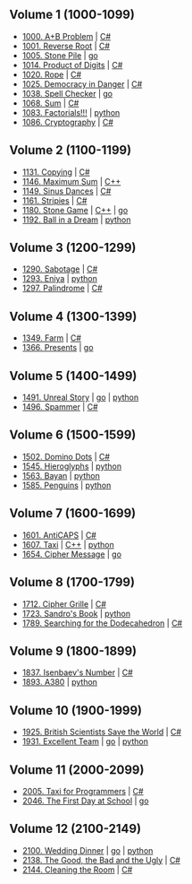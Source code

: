 ## Volume 1 (1000-1099)
- [1000. A+B Problem](https://acm.timus.ru/problem.aspx?num=1000)
| [C#](Volume%2001/1000/csharp/main.cs)
- [1001. Reverse Root](https://acm.timus.ru/problem.aspx?num=1001)
| [C#](Volume%2001/1001/csharp/main.cs)
- [1005. Stone Pile](https://acm.timus.ru/problem.aspx?num=1005)
| [go](Volume%2001/1005/go/main.go)
- [1014. Product of Digits](https://acm.timus.ru/problem.aspx?num=1014)
| [C#](Volume%2001/1014/csharp/main.cs)
- [1020. Rope](https://acm.timus.ru/problem.aspx?num=1020)
| [C#](Volume%2001/1020/csharp/main.cs)
- [1025. Democracy in Danger](https://acm.timus.ru/problem.aspx?num=1025)
| [C#](Volume%2001/1025/csharp/main.cs)
- [1038. Spell Checker](https://acm.timus.ru/problem.aspx?num=1038)
| [go](Volume%2001/1038/go/main.go)
- [1068. Sum](https://acm.timus.ru/problem.aspx?num=1068)
| [C#](Volume%2001/1068/csharp/main.cs)
- [1083. Factorials!!!](https://acm.timus.ru/problem.aspx?num=1083)
| [python](Volume%2001/1083/python/main.py)
- [1086. Cryptography](https://acm.timus.ru/problem.aspx?num=1086)
| [C#](Volume%2001/1086/csharp/main.cs)

## Volume 2 (1100-1199)
- [1131. Copying](https://acm.timus.ru/problem.aspx?num=1131)
| [C#](Volume%2002/1131/csharp/main.cs)
- [1146. Maximum Sum](https://acm.timus.ru/problem.aspx?num=1146)
| [C++](Volume%2002/1146/cpp/main.cpp)
- [1149. Sinus Dances](https://acm.timus.ru/problem.aspx?num=1149)
| [C#](Volume%2002/1149/csharp/main.cs)
- [1161. Stripies](https://acm.timus.ru/problem.aspx?num=1161)
| [C#](Volume%2002/1161/csharp/main.cs)
- [1180. Stone Game](https://acm.timus.ru/problem.aspx?num=1180)
| [C++](Volume%2002/1180/cpp/main.cpp) | [go](Volume%2002/1180/go/main.go)
- [1192. Ball in a Dream](https://acm.timus.ru/problem.aspx?num=1192)
| [python](Volume%2002/1192/python/main.py)

## Volume 3 (1200-1299)
- [1290. Sabotage](https://acm.timus.ru/problem.aspx?num=1290)
| [C#](Volume%2003/1290/csharp/main.cs)
- [1293. Eniya](https://acm.timus.ru/problem.aspx?num=1293)
| [python](Volume%2003/1293/python/main.py)
- [1297. Palindrome](https://acm.timus.ru/problem.aspx?num=1297)
| [C#](Volume%2003/1297/csharp/main.cs)

## Volume 4 (1300-1399)
- [1349. Farm](https://acm.timus.ru/problem.aspx?num=1349)
| [C#](Volume%2004/1349/csharp/main.cs)
- [1366. Presents](https://acm.timus.ru/problem.aspx?num=1366)
| [go](Volume%2004/1366/go/main.go)

## Volume 5 (1400-1499)
- [1491. Unreal Story](https://acm.timus.ru/problem.aspx?num=1491)
| [go](Volume%2005/1491/go/main.go) | [python](Volume%2005/1491/python/main.py)
- [1496. Spammer](https://acm.timus.ru/problem.aspx?num=1496)
| [C#](Volume%2005/1496/csharp/main.cs)

## Volume 6 (1500-1599)
- [1502. Domino Dots](https://acm.timus.ru/problem.aspx?num=1502)
| [C#](Volume%2006/1502/csharp/main.cs)
- [1545. Hieroglyphs](https://acm.timus.ru/problem.aspx?num=1545)
| [python](Volume%2006/1545/python/main.py)
- [1563. Bayan](https://acm.timus.ru/problem.aspx?num=1563)
| [python](Volume%2006/1563/python/main.py)
- [1585. Penguins](https://acm.timus.ru/problem.aspx?num=1585)
| [python](Volume%2006/1585/python/main.py)

## Volume 7 (1600-1699)
- [1601. AntiCAPS](https://acm.timus.ru/problem.aspx?num=1601)
| [C#](Volume%2007/1601/csharp/main.cs)
- [1607. Taxi](https://acm.timus.ru/problem.aspx?num=1607)
| [C++](Volume%2007/1607/cpp/main.cpp) | [python](Volume%2007/1607/python/main.py)
- [1654. Cipher Message](https://acm.timus.ru/problem.aspx?num=1654)
| [go](Volume%2007/1654/go/main.go)

## Volume 8 (1700-1799)
- [1712. Cipher Grille](https://acm.timus.ru/problem.aspx?num=1712)
| [C#](Volume%2008/1712/csharp/main.cs)
- [1723. Sandro's Book](https://acm.timus.ru/problem.aspx?num=1723)
| [python](Volume%2008/1723/python/main.py)
- [1789. Searching for the Dodecahedron](https://acm.timus.ru/problem.aspx?num=1789)
| [C#](Volume%2008/1789/csharp/main.cs)

## Volume 9 (1800-1899)
- [1837. Isenbaev's Number](https://acm.timus.ru/problem.aspx?num=1837)
| [C#](Volume%2009/1837/csharp/main.cs)
- [1893. A380](https://acm.timus.ru/problem.aspx?num=1893)
| [python](Volume%2009/1893/python/main.py)

## Volume 10 (1900-1999)
- [1925. British Scientists Save the World](https://acm.timus.ru/problem.aspx?num=1925)
| [C#](Volume%2010/1925/csharp/main.cs)
- [1931. Excellent Team](https://acm.timus.ru/problem.aspx?num=1931)
| [go](Volume%2010/1931/go/main.go) | [python](Volume%2010/1931/python/main.py)

## Volume 11 (2000-2099)
- [2005. Taxi for Programmers](https://acm.timus.ru/problem.aspx?num=2005)
| [C#](Volume%2011/2005/csharp/main.cs)
- [2046. The First Day at School](https://acm.timus.ru/problem.aspx?num=2046)
| [go](Volume%2011/2046/go/main.go)

## Volume 12 (2100-2149)
- [2100. Wedding Dinner](https://acm.timus.ru/problem.aspx?num=2100)
| [go](Volume%2012/2100/go/main.go) | [python](Volume%2012/2100/python/main.py)
- [2138. The Good, the Bad and the Ugly](https://acm.timus.ru/problem.aspx?num=2138)
| [C#](Volume%2012/2138/csharp/main.cs)
- [2144. Cleaning the Room](https://acm.timus.ru/problem.aspx?num=2144)
| [C#](Volume%2012/2144/csharp/main.cs)
